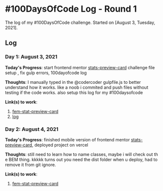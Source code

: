 # #100DaysOfCode Log - Round 1 

The log of my #100DaysOfCode challenge. Started on [August 3, Tuesday, 2021].

## Log

<!-- ### R1D1  -->

### Day 1: August 3, 2021

**Today's Progress**: start frontend mentor [stats-preview-card](https://www.frontendmentor.io/challenges/stats-preview-card-component-8JqbgoU62) challenge file setup , fix gulp errors, 100dayofcode log

**Thoughts**: I manually typed in the @codercoder gulpfile.js to better understand how it works. like a noob i commited and push files without testing if the code works. also setup this log for my #100daysofcode

**Link(s) to work**:
1. [fem-stat-preview-card](https://github.com/ZibusisoConrad/fem-stats-preview-card)
2. [log](https://github.com/ZibusisoConrad/100-days-of-code)

### Day 2: August 4, 2021

**Today's Progress**: finished mobile version of frontend mentor [stats-preview-card](https://www.frontendmentor.io/challenges/stats-preview-card-component-8JqbgoU62), deployed project on vercel

**Thoughts**: still need to learn how to name classes, maybe i will check out th e BEM thing. kkkkk turns out you need the dist folder when u deploy, had to remove it from git ignore.

**Link(s) to work**:
1. [fem-stat-preview-card](https://fem-stats-preview-card-delta.vercel.app/)

<!-- ### Day 0: February 30, 2016 (Example 2)
##### (delete me or comment me out)

**Today's Progress**: Fixed CSS, worked on canvas functionality for the app.

**Thoughts**: I really struggled with CSS, but, overall, I feel like I am slowly getting better at it. Canvas is still new for me, but I managed to figure out some basic functionality.

**Link(s) to work**: [Calculator App](http://www.example.com) -->
